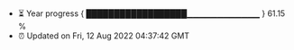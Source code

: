 - ⏳ Year progress { ██████████████████▁▁▁▁▁▁▁▁▁▁▁▁ } 61.15 %
- ⏰ Updated on Fri, 12 Aug 2022 04:37:42 GMT

